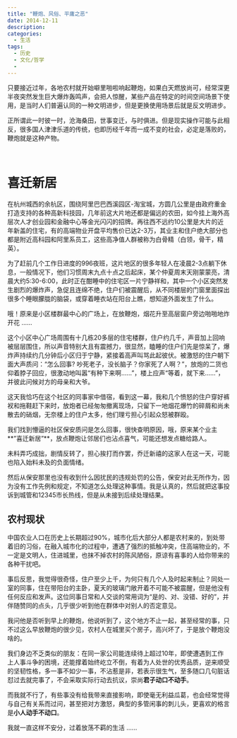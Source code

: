 ```yaml
---
title: "鞭炮、风俗、平庸之恶"
date: 2014-12-11
description: 
categories:
  - 生活
tags:
  - 历史
  - 文化/哲学
  - 
---
```



只要接近过年，各地农村就开始噼里啪啦响起鞭炮，如果白天燃放尚可，经常深更半夜突然发生巨大爆炸轰鸣声，会把人惊醒，某些产品在特定的时间空间场景下使用，是当时人们普遍认同的一种文明进步，但是更换使用场景后就是反文明进步。


正所谓此一时彼一时，沧海桑田，世事变迁，与时俱进。但是现实操作可能与此相反，很多国人津津乐道的传统，也即历经千年而一成不变的社会，必定是落败的，鞭炮就是这种产物。

‌

# 喜迁新居

‌在杭州城西的余杭区，围绕阿里巴巴西溪园区-淘宝城，方圆几公里是由政府重金打造支持的各种高新科技园，几年前这大片地还都是偏远的农田，如今挂上海外高层次人才创业园和金融中心等金光闪闪的招牌。再往西不远约10公里是大片的近年新盖的住宅，有的高端物业开盘平均售价已达2-3万，其业主和住户绝大部分也都是附近高科园和阿里系员工，这些高净值人群被称为白骨精（白领，骨干，精英）。

为了赶前几个工作日进度的996夜班，这片地区的很多年轻人在凌晨2-3点躺下休息，一般情况下，他们习惯周末九点十点之后起床，某个仲夏周末天刚蒙蒙亮，清晨大约5:30-6:00，此时正在酣睡中的住宅区一片宁静祥和，其中一个小区突然发生剧烈的爆炸声，急促且连绵不绝，住户们被震醒后，从不同楼层的门窗里面探出很多个睡眼朦胧的脑袋，或穿着睡衣站在阳台上瞧，想知道外面发生了什么。

哦！原来是小区楼群最中心的广场上，在放鞭炮，烟花升至高层窗户旁边啪啪地炸开花 ……

这个小区中心广场周围有十几栋20多层的住宅楼群，住户约几千，声音加上回响被层层围住，所以声音特别大且有震撼力，很显然，瞌睡的住户们先是惊呆了，爆炸声持续约几分钟后小区归于宁静，紧接着高声叫骂此起彼伏。被激怒的住户朝下面大声质问：“怎么回事? 吵死老子，没长脑子？你家死了人啊？”，放炮的二货也仰着脖子回应，很激动地叫嚣“有种下来啊……”，楼上应声“等着，就下来……”，并彼此问候对方的母亲和大爷。

这天我恰巧在这个社区的同事家中借宿，看到这一幕，我和几个愤怒的住户穿好裤衩和拖鞋赶下来时，放炮者已经匆匆撤离现场，只留下一地烟花爆竹的碎屑和尚未散去的硝烟，无奈楼上的住户太多，他们理亏担心引起众怒被群殴。

我们找到懵逼的社区保安质问是怎么回事，很快查明原因，哦，原来某个业主**”喜迁新居”**，放点鞭炮让邻居们也沾点喜气，可能还想发点糖给路人。

未料弄巧成拙，剧情反转了，担心挨打而作罢，乔迁新禧的这家人在这一天，可能也陷入始料未及的负面情绪。

然后从保安那里也没有收到什么因扰民的违规处罚的公告，保安对此无所作为，因为没有工作先例和规定，不知道怎么处理这种事情。我是认真的，然后就把这事投诉到城管和12345市长热线，但是从未接到后续处理结果。

## 农村现状

中国农业人口在历史上长期超过90%，城市化后大部分人都是农村来的，到处带着旧的习俗，在融入城市化的过程中，遭遇了强烈的抵触冲突，住高端物业的，不一定是文明人，住进城里，也抹不掉农村的陈风陋俗，原谅有喜事的人给你带来的各种干扰吧。

事后反思，我觉得很奇怪，住户至少上千，为何只有几个人及时起来制止？同处一室的同事，住在带阳台的主卧，夏天的玻璃门敞开着不可能不被震醒，但是他没有任何反应和发声。这位同事日常和人交谈的常用词为“是的、对、没错、好的”，并伴随赞同的点头，几乎很少听到他在群体中对别人的否定意见。

我问他是否听到早上的鞭炮，他说听到了，这个地方不止一起，甚至经常的事，只不过这么早放鞭炮的很少见，农村人在城里买个房子，高兴坏了，于是放个鞭炮没啥的。

我们身边不乏类似的朋友：在同一家公司能连续待上超过10年，即使遭遇到工作上人事斗争的困境，还能撑着始终屹立不倒，有着为人处世的优秀品质，逆来顺受的坚韧性格，多一事不如少一事，不沾惹是非，若表示很生气，至多随口几句脏话怼过去就完事了，不会采取实际行动去抗议，崇尚**君子动口不动手**。

而我就不行了，有些事没有给我带来直接影响，即使毫无利益瓜葛，也会经常觉得与自己有关系而过问，甚至把对方激怒，典型的多管闲事的刺儿头，更喜欢的格言是**小人动手不动口**。

我就一直这样不安分，过着放荡不羁的生活 ……

